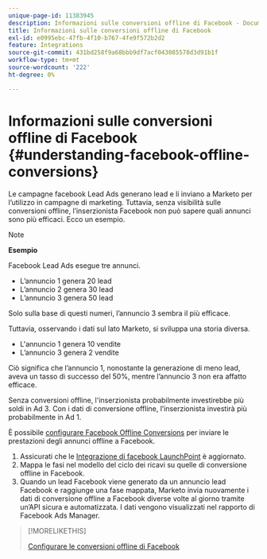 ```yaml
---
unique-page-id: 11383945
description: Informazioni sulle conversioni offline di Facebook - Documentazione di Marketo - Documentazione del prodotto
title: Informazioni sulle conversioni offline di Facebook
exl-id: e0995ebc-47fb-4f10-b767-4fe9f572b2d2
feature: Integrations
source-git-commit: 431bd258f9a68bbb9df7acf043085578d3d91b1f
workflow-type: tm+mt
source-wordcount: '222'
ht-degree: 0%

---
```


# Informazioni sulle conversioni offline di Facebook {#understanding-facebook-offline-conversions}

Le campagne facebook Lead Ads generano lead e li inviano a Marketo per l’utilizzo in campagne di marketing. Tuttavia, senza visibilità sulle conversioni offline, l’inserzionista Facebook non può sapere quali annunci sono più efficaci. Ecco un esempio.

>[!NOTE]
>
>**Esempio**
>
>Facebook Lead Ads esegue tre annunci.
>
>* L’annuncio 1 genera 20 lead
>* L’annuncio 2 genera 30 lead
>* L’annuncio 3 genera 50 lead
>
>Solo sulla base di questi numeri, l’annuncio 3 sembra il più efficace.
>
>Tuttavia, osservando i dati sul lato Marketo, si sviluppa una storia diversa.
>
>* L&#39;annuncio 1 genera 10 vendite
>* L’annuncio 3 genera 2 vendite
>
>Ciò significa che l’annuncio 1, nonostante la generazione di meno lead, aveva un tasso di successo del 50%, mentre l’annuncio 3 non era affatto efficace.
>
>Senza conversioni offline, l&#39;inserzionista probabilmente investirebbe più soldi in Ad 3. Con i dati di conversione offline, l’inserzionista investirà più probabilmente in Ad 1.

È possibile [configurare Facebook Offline Conversions](/help/marketo/product-docs/demand-generation/facebook/set-up-facebook-offline-conversions.md) per inviare le prestazioni degli annunci offline a Facebook.

1. Assicurati che le [Integrazione di facebook LaunchPoint](/help/marketo/product-docs/demand-generation/ad-network-integrations/add-facebook-custom-audiences-as-a-launchpoint-service.md) è aggiornato.
1. Mappa le fasi nel modello del ciclo dei ricavi su quelle di conversione offline in Facebook.
1. Quando un lead Facebook viene generato da un annuncio lead Facebook e raggiunge una fase mappata, Marketo invia nuovamente i dati di conversione offline a Facebook diverse volte al giorno tramite un’API sicura e automatizzata. I dati vengono visualizzati nel rapporto di Facebook Ads Manager.

>[!MORELIKETHIS]
>
>[Configurare le conversioni offline di Facebook](/help/marketo/product-docs/demand-generation/facebook/set-up-facebook-offline-conversions.md)
